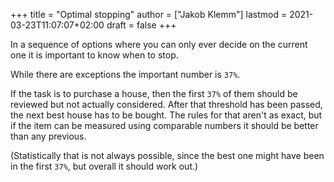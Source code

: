 +++
title = "Optimal stopping"
author = ["Jakob Klemm"]
lastmod = 2021-03-23T11:07:07+02:00
draft = false
+++

In a sequence of options where you can only ever decide on the current
one it is important to know when to stop.

While there are exceptions the important number is `37%`.

If the task is to purchase a house, then the first `37%` of them should
be reviewed but not actually considered. After that threshold has been
passed, the next best house has to be bought. The rules for that
aren't as exact, but if the item can be measured using comparable
numbers it should be better than any previous.

(Statistically that is not always possible, since the best one might
have been in the first `37%`, but overall it should work out.)
